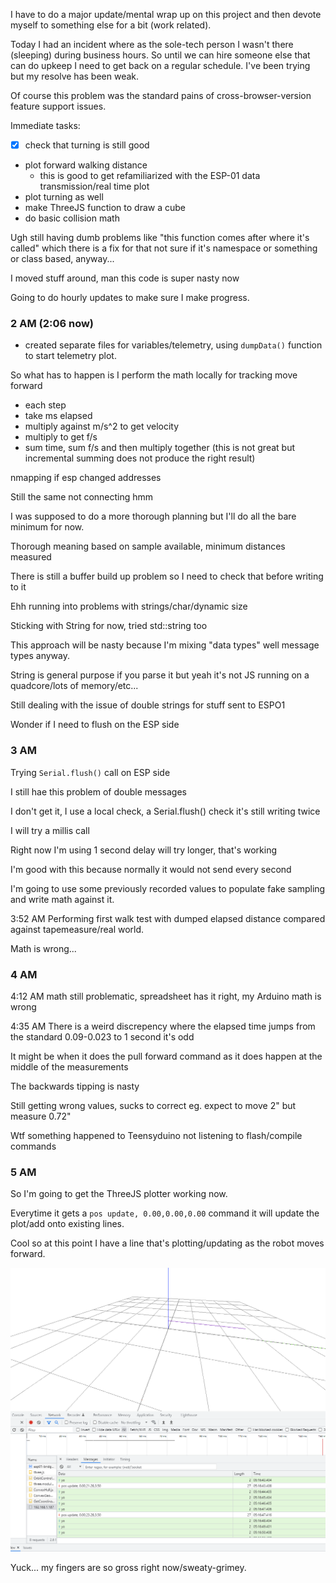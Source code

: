 I have to do a major update/mental wrap up on this project and then devote myself to something else for a bit (work related).

Today I had an incident where as the sole-tech person I wasn't there (sleeping) during business hours. So until we can hire someone else that can do upkeep I need to get back on a regular schedule. I've been trying but my resolve has been weak.

Of course this problem was the standard pains of cross-browser-version feature support issues.

Immediate tasks:
- [x] check that turning is still good
- plot forward walking distance
  - this is good to get refamiliarized with the ESP-01 data transmission/real time plot
- plot turning as well
- make ThreeJS function to draw a cube
- do basic collision math

Ugh still having dumb problems like "this function comes after where it's called" which there is a fix for that not sure if it's namespace or something or class based, anyway...

I moved stuff around, man this code is super nasty now

Going to do hourly updates to make sure I make progress.

### 2 AM (2:06 now)

- created separate files for variables/telemetry, using `dumpData()` function to start telemetry plot.

So what has to happen is I perform the math locally for tracking move forward
- each step
- take ms elapsed
- multiply against m/s^2 to get velocity
- multiply to get f/s
- sum time, sum f/s and then multiply together (this is not great
  but incremental summing does not produce the right result)

nmapping if esp changed addresses

Still the same not connecting hmm

I was supposed to do a more thorough planning but I'll do all the bare minimum for now.

Thorough meaning based on sample available, minimum distances measured

There is still a buffer build up problem so I need to check that before writing to it

Ehh running into problems with strings/char/dynamic size

Sticking with String for now, tried std::string too

This approach will be nasty because I'm mixing "data types" well message types anyway.

String is general purpose if you parse it but yeah it's not JS running on a quadcore/lots of memory/etc...

Still dealing with the issue of double strings for stuff sent to ESPO1

Wonder if I need to flush on the ESP side

### 3 AM
Trying `Serial.flush()` call on ESP side

I still hae this problem of double messages

I don't get it, I use a local check, a Serial.flush() check it's still writing twice

I will try a millis call

Right now I'm using 1 second delay will try longer, that's working

I'm good with this because normally it would not send every second

I'm going to use some previously recorded values to populate fake sampling and write math against it.

3:52 AM
Performing first walk test with dumped elapsed distance compared against tapemeasure/real world.

Math is wrong...

### 4 AM
4:12 AM math still problematic, spreadsheet has it right, my Arduino math is wrong

4:35 AM
There is a weird discrepency where the elapsed time jumps from the standard 0.09-0.023 to 1 second it's odd

It might be when it does the pull forward command as it does happen at the middle of the measurements

The backwards tipping is nasty

Still getting wrong values, sucks to correct eg. expect to move 2" but measure 0.72"

Wtf something happened to Teensyduino not listening to flash/compile commands


### 5 AM
So I'm going to get the ThreeJS plotter working now.

Everytime it gets a `pos update, 0.00,0.00,0.00` command it will update the plot/add onto existing lines.

Cool so at this point I have a line that's plotting/updating as the robot moves forward.

<img src="../../media/03-09-2022--moving.PNG" width="800"/>

Yuck... my fingers are so gross right now/sweaty-grimey.


